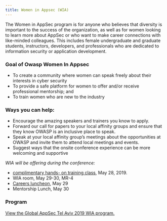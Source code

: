 ```yaml
---
title: Women in Appsec (WIA)
---
```


The Women in AppSec program is for anyone who believes that diversity is important to the success of the organization, as well as for women looking to learn more about AppSec or who want to make career connections with like-minded colleagues. This includes female undergraduate and graduate students, instructors, developers, and professionals who are dedicated to information security or application development.

### Goal of Owasp Women In Appsec

* To create a community where women can speak freely about their interests in cyber security
* To provide a safe platform for women to offer and/or receive professional mentorship; and
* To train women who are new to the industry

### Ways you can help:

* Encourage the amazing speakers and trainers you know to apply.
* Forward our call for papers to your local affinity groups and ensure that they know OWASP is an inclusive place to speak.
* Speak at your local affinity group’s meetings about the opportunities at OWASP and invite them to attend local meetings and events.
* Suggest ways that the onsite conference experience can be more welcoming and supportive

*WIA will be offering during the conference:*
* [complimentary hands- on training class](https://globalappsectelaviv2019.sched.com/event/MLSU/web-application-hacking-with-burp-suite-and-owasp-zap), May 28, 2019.
* WIA room, May 29-30, MR-4
* [Careers luncheon](https://globalappsectelaviv2019.sched.com/overview/type/WIA+Luncheon), May 29
* Mentorship Lunch, May 30

### Program

<a id="sched-embed" href="https://globalappsectelaviv2019.sched.com/overview/type/WIA">View the Global AppSec Tel Aviv 2019 WIA program.</a><script type="text/javascript" src="//globalappsectelaviv2019.sched.com/js/embed.js"></script>
